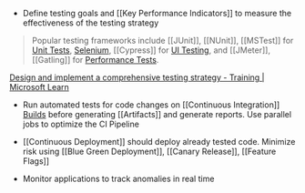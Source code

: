 - Define testing goals and [[Key Performance Indicators]] to measure the effectiveness of the testing strategy

> Popular testing frameworks include [[JUnit]], [[NUnit]], [[MSTest]] for [Unit Tests](Unit%20Tests), [Selenium](Selenium), [[Cypress]] for [UI Testing](UI%20Testing), and [[JMeter]], [[Gatling]] for [Performance Tests](Performance%20Tests).

[Design and implement a comprehensive testing strategy - Training | Microsoft Learn](https://learn.microsoft.com/en-us/training/modules/implement-pipeline-strategy/5-design-implement-comprehensive-test-strategy)

- Run automated tests for code changes on [[Continuous Integration]] [Builds](Builds) before generating [[Artifacts]] and generate reports. Use parallel jobs to optimize the CI Pipeline
- [[Continuous Deployment]] should deploy already tested code. Minimize risk using [[Blue Green Deployment]], [[Canary Release]], [[Feature Flags]]

- Monitor applications to track anomalies in real time